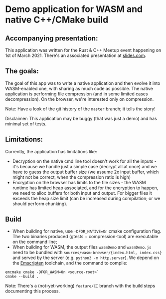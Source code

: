 # Demo application for WASM and native C++/CMake build

## Accompanying presentation:
This application was written for the Rust & C++ Meetup event happening on 1st of March 2021. There's an associated presentation at [slides.com](https://slides.com/krzysztofwie/wading-into-wasm).

## The goals:
The goal of this app was to write a native application and then evolve it into WASM-enabled one, with sharing as much code as possible.
The native application is performing file compression (and in some limited cases decompression). On the browser, we're interested only on compression.

Note: 
Have a look of the git history of the `master` branch; it tells the story!

Disclaimer:
This application may be buggy (that was just a demo) and has minimal set of tests. 

## Limitations:
Currently, the application has limitations like:
* Decryption on the native cmd line tool doesn't work for all the inputs - it's because we handle just a simple case (decrypt all at once) and we have to guess the output buffer size (we assume 2x input buffer, which might not be correct, when the compression ratio is high)
* Encryption on the browser has limits to the file sizes - the WASM runtime has limited heap associated, and for the encryption to happen, we need to alloc buffers for both input and output. For bigger files it exceeds the heap size limit (can be increased during compilation; or we should perform chunking).

## Build 
* When building for native, use `-DFOR_NATIVE=On` cmake configuration flag. The two binaries produced (gtests + compression-tool) are executable on the command line;
* When building for WASM, the output files `wasmDemo` and `wasmDemo.js` need to be bundled with `sources/wasm-browser/{index.html, index.css}` and served by the server (e.g. `python3 -m http.server`). We depend on the [Emscripten](https://github.com/emscripten-core/emscripten) toolchain, and the command to compile:
```
emcmake cmake -DFOR_WASM=On <source-root>` 
cmake --build .
```

Note: There's a (not-yet-working) `feature/CI` branch with the build steps documenting this process.
